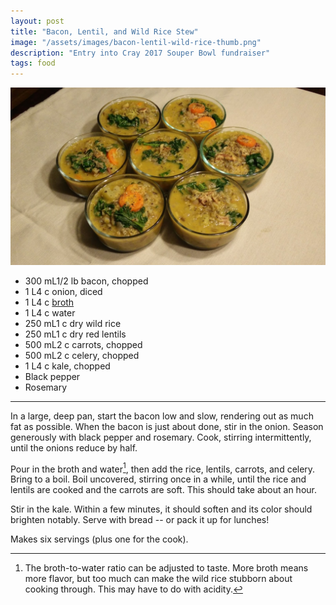 ```yaml
---
layout: post
title: "Bacon, Lentil, and Wild Rice Stew"
image: "/assets/images/bacon-lentil-wild-rice-thumb.png"
description: "Entry into Cray 2017 Souper Bowl fundraiser"
tags: food
---
```


![Completed Soup](/assets/images/bacon-lentil-wild-rice-16x9.png)

- <span class="metric">300 mL</span><span class="imperial">1/2 lb</span> bacon, chopped
- <span class="metric">1 L</span><span class="imperial">4 c</span> onion, diced
- <span class="metric">1 L</span><span class="imperial">4 c</span> [broth](/broth/)
- <span class="metric">1 L</span><span class="imperial">4 c</span> water
- <span class="metric">250 mL</span><span class="imperial">1 c</span> dry wild rice
- <span class="metric">250 mL</span><span class="imperial">1 c</span> dry red lentils
- <span class="metric">500 mL</span><span class="imperial">2 c</span> carrots, chopped
- <span class="metric">500 mL</span><span class="imperial">2 c</span> celery, chopped
- <span class="metric">1 L</span><span class="imperial">4 c</span> kale, chopped
- Black pepper
- Rosemary

---

In a large, deep pan, start the bacon low and slow, rendering out as much fat as possible. When the bacon is just about done, stir in the onion. Season generously with black pepper and rosemary. Cook, stirring intermittently, until the onions reduce by half.

Pour in the broth and water[^1], then add the rice, lentils, carrots, and celery. Bring to a boil. Boil uncovered, stirring once in a while, until the rice and lentils are cooked and the carrots are soft. This should take about an hour.

[^1]: The broth-to-water ratio can be adjusted to taste. More broth means more flavor, but too much can make the wild rice stubborn about cooking through. This may have to do with acidity.

Stir in the kale. Within a few minutes, it should soften and its color should brighten notably. Serve with bread -- or pack it up for lunches!

Makes six servings (plus one for the cook).
